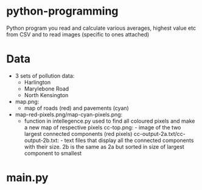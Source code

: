 # python-programming
Python program you read and calculate various averages, highest value etc from CSV and to read images (specific to ones attached)

# Data
- 3 sets of pollution data: 
  - Harlington
  - Marylebone Road
  - North Kensington
- map.png:
  - map of roads (red) and pavements (cyan)
- map-red-pixels.png/map-cyan-pixels.png:
  - function in intellegence.py used to find all coloured pixels and make a new map of respective pixels 
cc-top.png: - image of the two largest connected components (red pixels)
cc-output-2a.txt/cc-output-2b.txt: - text files that display all the connected components with their size. 2b is the same as 2a but sorted in size of largest component to smallest

# main.py
